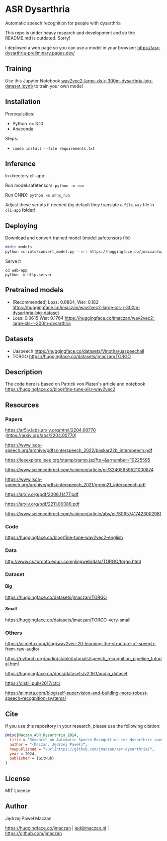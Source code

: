 # ASR Dysarthria

Automatic speech recognition for people with dysarthria

This repo is under heavy research and development and so the README.md is outdated. Sorry!

I deployed a web page so you can use a model in your browser: https://asr-dysarthria-preliminary.pages.dev/

## Training

Use this Jupyter Notebook [wav2vec2-large-xls-r-300m-dysarthria-big-dataset.ipynb](wav2vec2-large-xls-r-300m-dysarthria-big-dataset.ipynb) to train your own model

## Installation

Prerequisities:

- Python >= 3.10
- Anaconda

Steps:

- `conda install --file requirements.txt`

## Inference

In directory cli-app:

Run model.safetensors: `python -m run`

Run ONNX: `python -m onnx_run`

Adjust these scripts if needed (by default they translate a `file.wav` file in `cli-app` folder)

## Deploying

Download and convert trained model (model.safetensors file)

```sh
mkdir models
python scripts/convert_model.py --url https://huggingface.co/jmaczan/wav2vec2-large-xls-r-300m-dysarthria-big-dataset/resolve/main/model.safetensors --output models
```

Serve it

```
cd web-app
python -m http.server
```

## Pretrained models

- [Recommended] Loss: 0.0864, Wer: 0.182 https://huggingface.co/jmaczan/wav2vec2-large-xls-r-300m-dysarthria-big-dataset
- Loss: 0.0615 Wer: 0.1764 https://huggingface.co/jmaczan/wav2vec2-large-xls-r-300m-dysarthria

## Datasets

- Uaspeech https://huggingface.co/datasets/Vinotha/uaspeechall
- TORGO https://huggingface.co/datasets/jmaczan/TORGO

## Description

The code here is based on Patrick von Platen's article and notebook https://huggingface.co/blog/fine-tune-xlsr-wav2vec2

## Resources

### Papers

https://ar5iv.labs.arxiv.org/html/2204.00770 (https://arxiv.org/abs/2204.00770)

https://www.isca-speech.org/archive/pdfs/interspeech_2022/baskar22b_interspeech.pdf

https://ieeexplore.ieee.org/stamp/stamp.jsp?tp=&arnumber=10225595

https://www.sciencedirect.com/science/article/pii/S2405959521000874

https://www.isca-speech.org/archive/pdfs/interspeech_2021/green21_interspeech.pdf

https://arxiv.org/pdf/2006.11477.pdf

https://arxiv.org/pdf/2211.00089.pdf

https://www.sciencedirect.com/science/article/abs/pii/S0957417423002981

### Code

https://huggingface.co/blog/fine-tune-wav2vec2-english

### Data

http://www.cs.toronto.edu/~complingweb/data/TORGO/torgo.html

### Dataset

#### Big

https://huggingface.co/datasets/jmaczan/TORGO

#### Small

https://huggingface.co/datasets/jmaczan/TORGO-very-small

### Others

https://ai.meta.com/blog/wav2vec-20-learning-the-structure-of-speech-from-raw-audio/

https://pytorch.org/audio/stable/tutorials/speech_recognition_pipeline_tutorial.html

https://huggingface.co/docs/datasets/v2.16.1/audio_dataset

https://distill.pub/2017/ctc/

https://ai.meta.com/blog/self-supervision-and-building-more-robust-speech-recognition-systems/


## Cite
If you use this repository in your research, please use the following citation:

```bibtex
@misc{Maczan_ASR_Dysarthria_2024,
  title = "Research on Automatic Speech Recognition for dysarthric speech",
  author = "{Maczan, Jędrzej Paweł}",
  howpublished = "\url{https://github.com/jmaczan/asr-dysarthria}",
  year = 2024,
  publisher = {GitHub}
}
```

## License

MIT License

## Author

Jędrzej Paweł Maczan

https://huggingface.co/jmaczan | jed@maczan.pl | https://github.com/jmaczan
